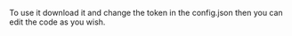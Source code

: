 To use it download it and change the token in the config.json then you can edit the code as you wish.

